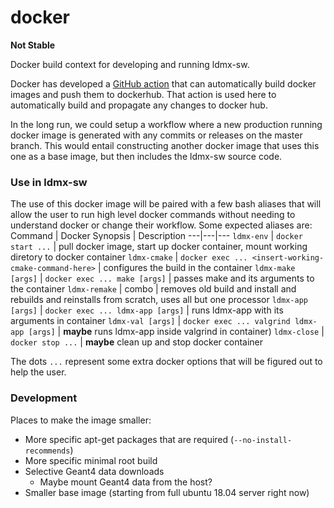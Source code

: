 # docker

**Not Stable**

Docker build context for developing and running ldmx-sw.

Docker has developed a [GitHub action](https://github.com/marketplace/actions/build-and-push-docker-images) that can automatically build docker images and push them to dockerhub. 
That action is used here to automatically build and propagate any changes to docker hub.

In the long run, we could setup a workflow where a new production running docker image is generated with any commits or releases on the master branch.
This would entail constructing another docker image that uses this one as a base image, but then includes the ldmx-sw source code.

### Use in ldmx-sw

The use of this docker image will be paired with a few bash aliases that will allow the user to run high level docker commands without needing to understand docker or change their workflow. Some expected aliases are:
Command | Docker Synopsis | Description
---|---|---
`ldmx-env` | `docker start ...` | pull docker image, start up docker container, mount working diretory to docker container
`ldmx-cmake` | `docker exec ... <insert-working-cmake-command-here>` | configures the build in the container
`ldmx-make [args]` | `docker exec ... make [args]` | passes make and its arguments to the container
`ldmx-remake` | combo | removes old build and install and rebuilds and reinstalls from scratch, uses all but one processor
`ldmx-app [args]` | `docker exec ... ldmx-app [args]` | runs ldmx-app with its arguments in container
`ldmx-val [args]` | `docker exec ... valgrind ldmx-app [args]` | **maybe** runs ldmx-app inside valgrind in container)
`ldmx-close` | `docker stop ...` | **maybe** clean up and stop docker container

The dots `...` represent some extra docker options that will be figured out to help the user.

### Development

Places to make the image smaller:
 - More specific apt-get packages that are required (`--no-install-recommends`)
 - More specific minimal root build
 - Selective Geant4 data downloads
   - Maybe mount Geant4 data from the host?
 - Smaller base image (starting from full ubuntu 18.04 server right now)
